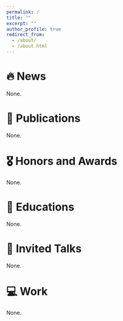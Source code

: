 ```yaml
---
permalink: /
title: ""
excerpt: ""
author_profile: true
redirect_from: 
  - /about/
  - /about.html
---
```





# 🔥 News

None.

# 📝 Publications 

None.

# 🎖 Honors and Awards

None.

# 📖 Educations
None. 

# 💬 Invited Talks
None.

# 💻 Work
None.
